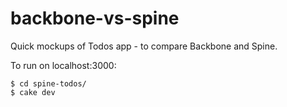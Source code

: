 backbone-vs-spine
=================

Quick mockups of Todos app - to compare Backbone and Spine.

To run on localhost:3000:

    $ cd spine-todos/
    $ cake dev
